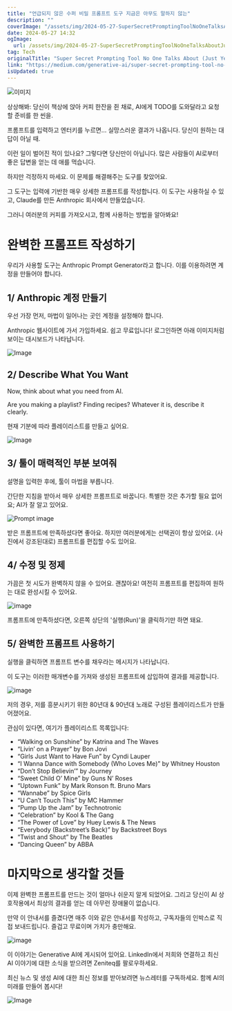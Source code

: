 ```yaml
---
title: "언급되지 않은 수퍼 비밀 프롬프트 도구 지금은 아무도 말하지 않는"
description: ""
coverImage: "/assets/img/2024-05-27-SuperSecretPromptingToolNoOneTalksAboutJustYet_0.png"
date: 2024-05-27 14:32
ogImage:
  url: /assets/img/2024-05-27-SuperSecretPromptingToolNoOneTalksAboutJustYet_0.png
tag: Tech
originalTitle: "Super Secret Prompting Tool No One Talks About (Just Yet)"
link: "https://medium.com/generative-ai/super-secret-prompting-tool-no-one-talks-about-just-yet-a2a7d39f4c47"
isUpdated: true
---
```


![이미지](/assets/img/2024-05-27-SuperSecretPromptingToolNoOneTalksAboutJustYet_0.png)

상상해봐: 당신이 책상에 앉아 커피 한잔을 쥔 채로, AI에게 TODO를 도와달라고 요청할 준비를 한 씬을.

프롬프트를 입력하고 엔터키를 누르면... 실망스러운 결과가 나옵니다. 당신이 원하는 대답이 아닐 때.

이런 일이 벌어진 적이 있나요? 그렇다면 당신만이 아닙니다. 많은 사람들이 AI로부터 좋은 답변을 얻는 데 애를 먹습니다.

<div class="content-ad"></div>

하지만 걱정하지 마세요. 이 문제를 해결해주는 도구를 찾았어요.

그 도구는 입력에 기반한 매우 상세한 프롬프트를 작성합니다. 이 도구는 사용하실 수 있고, Claude를 만든 Anthropic 회사에서 만들었습니다.

그러니 여러분의 커피를 가져오시고, 함께 사용하는 방법을 알아봐요!

# 완벽한 프롬프트 작성하기

<div class="content-ad"></div>

우리가 사용할 도구는 Anthropic Prompt Generator라고 합니다. 이를 이용하려면 계정을 만들어야 합니다.

## 1/ Anthropic 계정 만들기

우선 가장 먼저, 마법이 일어나는 곳인 계정을 설정해야 합니다.

Anthropic 웹사이트에 가서 가입하세요. 쉽고 무료입니다! 로그인하면 아래 이미지처럼 보이는 대시보드가 나타납니다.

<div class="content-ad"></div>

![Image](/assets/img/2024-05-27-SuperSecretPromptingToolNoOneTalksAboutJustYet_1.png)

## 2/ Describe What You Want

Now, think about what you need from AI.

Are you making a playlist? Finding recipes? Whatever it is, describe it clearly.

<div class="content-ad"></div>

현재 기분에 따라 플레이리스트를 만들고 싶어요.

![Image](/assets/img/2024-05-27-SuperSecretPromptingToolNoOneTalksAboutJustYet_2.png)

## 3/ 툴이 매력적인 부분 보여줘

설명을 입력한 후에, 툴이 마법을 부릅니다.

<div class="content-ad"></div>

간단한 지침을 받아서 매우 상세한 프롬프트로 바꿉니다. 특별한 것은 추가할 필요 없어요; AI가 잘 알고 있어요.

![Prompt image](/assets/img/2024-05-27-SuperSecretPromptingToolNoOneTalksAboutJustYet_3.png)

받은 프롬프트에 만족하셨다면 좋아요. 하지만 여러분에게는 선택권이 항상 있어요. (사진에서 강조된대로) 프롬프트를 편집할 수도 있어요.

<div class="content-ad"></div>

## 4/ 수정 및 정제

가끔은 첫 시도가 완벽하지 않을 수 있어요. 괜찮아요! 여전히 프롬프트를 편집하여 원하는 대로 완성시킬 수 있어요.

![image](/assets/img/2024-05-27-SuperSecretPromptingToolNoOneTalksAboutJustYet_4.png)

프롬프트에 만족하셨다면, 오른쪽 상단의 '실행(Run)'을 클릭하기만 하면 돼요.

<div class="content-ad"></div>

## 5/ 완벽한 프롬프트 사용하기

실행을 클릭하면 프롬프트 변수를 채우라는 메시지가 나타납니다.

이 도구는 이러한 매개변수를 가져와 생성된 프롬프트에 삽입하여 결과를 제공합니다.

![image](/assets/img/2024-05-27-SuperSecretPromptingToolNoOneTalksAboutJustYet_5.png)

<div class="content-ad"></div>

저의 경우, 저를 흥분시키기 위한 80년대 & 90년대 노래로 구성된 플레이리스트가 만들어졌어요.

관심이 있다면, 여기가 플레이리스트 목록입니다:

- “Walking on Sunshine” by Katrina and The Waves
- “Livin’ on a Prayer” by Bon Jovi
- “Girls Just Want to Have Fun” by Cyndi Lauper
- “I Wanna Dance with Somebody (Who Loves Me)” by Whitney Houston
- “Don’t Stop Believin’” by Journey
- “Sweet Child O’ Mine” by Guns N’ Roses
- “Uptown Funk” by Mark Ronson ft. Bruno Mars
- “Wannabe” by Spice Girls
- “U Can’t Touch This” by MC Hammer
- “Pump Up the Jam” by Technotronic
- “Celebration” by Kool & The Gang
- “The Power of Love” by Huey Lewis & The News
- “Everybody (Backstreet’s Back)” by Backstreet Boys
- “Twist and Shout” by The Beatles
- “Dancing Queen” by ABBA

# 마지막으로 생각할 것들

<div class="content-ad"></div>

이제 완벽한 프롬프트를 만드는 것이 얼마나 쉬운지 알게 되었어요. 그리고 당신이 AI 상호작용에서 최상의 결과를 얻는 데 아무런 장애물이 없습니다.

만약 이 안내서를 즐겼다면 매주 이와 같은 안내서를 작성하고, 구독자들의 인박스로 직접 보내드립니다. 즐겁고 무료이며 가치가 충만해요.

![image](/assets/img/2024-05-27-SuperSecretPromptingToolNoOneTalksAboutJustYet_6.png)

이 이야기는 Generative AI에 게시되어 있어요. LinkedIn에서 저희와 연결하고 최신 AI 이야기에 대한 소식을 받으려면 Zeniteq를 팔로우하세요.

<div class="content-ad"></div>

최신 뉴스 및 생성 AI에 대한 최신 정보를 받아보려면 뉴스레터를 구독하세요. 함께 AI의 미래를 만들어 봅시다!

![Image](/assets/img/2024-05-27-SuperSecretPromptingToolNoOneTalksAboutJustYet_7.png)
